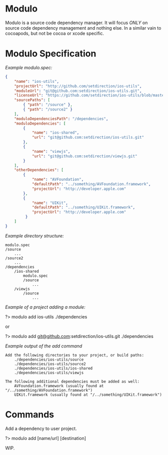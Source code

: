 Modulo
======
Modulo is a source code dependency manager.  It will focus *ONLY* on source code dependency management and nothing else.  In a similar vain to cocoapods, but not be cocoa or xcode specific.

Modulo Specification
===================

*Example modulo.spec:*

```json
{
	"name": "ios-utils",
	"projectUrl": "http://github.com/setdirection/ios-utils",
	"moduleUrl": "git@github.com:setdirection/ios-utils.git",
	"licenseUrl": "https://github.com/setdirection/ios-utils/blob/master/LICENSE",
	"sourcePaths": [
		{ "path": "/source" },
		{ "path": "/source2" }
	],
	"moduloDependenciesPath": "/dependencies",
	"moduloDependencies": [
		{ 
			"name": "ios-shared", 
			"url": "git@github.com:setdirection/ios-utils.git"
		},
		{ 
			"name": "viewjs", 
			"url": "git@github.com:setdirection/viewjs.git"
		}
	],
	"otherDependencies": [
		{ 
			"name": "AVFoundation", 
			"defaultPath": "../something/AVFoundation.framework", 
			"projectUrl": "http://developer.apple.com" 
		},
		{ 
			"name": "UIKit", 
			"defaultPath": "../something/UIKit.framework", 
			"projectUrl": "http://developer.apple.com"
		 }
	]
}
```

*Example directory structure:*

```text
modulo.spec
/source
	...
/source2
	... 
/dependencies
	/ios-shared
		modulo.spec
		/source
			...
	/viewjs
		/source
			...
```			
	
*Example of a project adding a module:*

?> modulo add ios-utils ./dependencies

or
	
?> modulo add git@github.com:setdirection/ios-utils.git ./dependencies


*Example output of the add command*

```text
Add the following directories to your project, or build paths:
	./dependencies/ios-utils/source
	./dependencies/ios-utils/source2
	./dependencies/ios-utils/ios-shared
	./dependencies/ios-utils/viewjs
	
The following additional dependencies must be added as well:
	AVFoundation.framework (usually found at "/../something/AVFoundation.framework")
	UIKit.framework (usually found at "/../something/UIKit.framework")
```


Commands
========

Add a dependency to user project.

?> modulo add [name/url] [destination] 



WIP.


